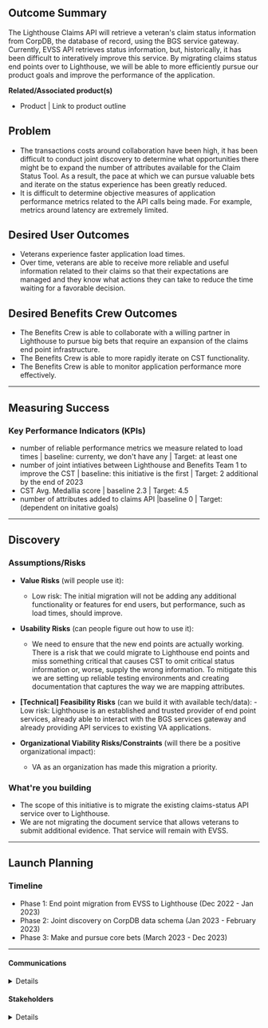 ## Outcome Summary
The Lighthouse Claims API will retrieve a veteran's claim status information from CorpDB, the database of record, using the BGS service gateway. Currently, EVSS API retrieves status information, but, historically, it has been difficult to interatively improve this service. By migrating claims status end points over to Lighthouse, we will be able to more efficiently pursue our product goals and improve the performance of the application.  

**Related/Associated product(s)**
- Product | Link to product outline 

## Problem

* The transactions costs around collaboration have been high, it has been difficult to conduct joint discovery to determine what opportunities there might be to expand the number of attributes available for the Claim Status Tool. As a result, the pace at which we can pursue valuable bets and iterate on the status experience has been greatly reduced. 
* It is difficult to determine objective measures of application performance metrics related to the API calls being made. For example, metrics around latency are extremely limited.

## Desired User Outcomes
- Veterans experience faster application load times.
- Over time, veterans are able to receive more reliable and useful information related to their claims so that their expectations are managed and they know what actions they can take to reduce the time waiting for a favorable decision.

## Desired Benefits Crew Outcomes
- The Benefits Crew is able to collaborate with a willing partner in Lighthouse to pursue big bets that require an expansion of the claims end point infrastructure.
- The Benefits Crew is able to more rapidly iterate on CST functionality.
- The Benefits Crew is able to monitor application performance more effectively.

---
## Measuring Success

### Key Performance Indicators (KPIs)

- number of reliable performance metrics we measure related to load times | baseline: currenty, we don't have any | Target: at least one
- number of joint intiatives between Lighthouse and Benefits Team 1 to improve the CST | baseline: this initiative is the first | Target: 2 additional by the end of 2023
- CST Avg. Medallia score | baseline 2.3 | Target: 4.5
- number of attributes added to claims API |baseline 0 | Target: (dependent on initative goals)

---

## Discovery
### Assumptions/Risks

- **Value Risks** (will people use it): 
  - Low risk: The initial migration will not be adding any additional functionality or features for end users, but performance, such as load times, should improve.
- **Usability Risks** (can people figure out how to use it):
  - We need to ensure that the new end points are actually working. There is a risk that we could migrate to Lighthouse end points and miss something critical that causes CST to omit critical status information or, worse, supply the wrong information. To mitigate this we are setting up reliable testing environments and creating documentation that captures the way we are mapping attributes.
- **[Technical] Feasibility Risks** (can we build it with available tech/data):
  -Low risk: Lighthouse is an established and trusted provider of end point services, already able to interact with the BGS services gateway and already providing API services to existing VA applications. 
  
- **Organizational Viability Risks/Constraints** (will there be a positive organizational impact):
  - VA as an organization has made this migration a priority. 

### What're you building
- The scope of this initiative is to migrate the existing claims-status API service over to Lighthouse.
- We are not migrating the document service that allows veterans to submit additional evidence. That service will remain with EVSS.

--- 

## Launch Planning

### Timeline 
- Phase 1: End point migration from EVSS to Lighthouse (Dec 2022 - Jan 2023)
- Phase 2: Joint discovery on CorpDB data schema (Jan 2023 - February 2023)
- Phase 3: Make and pursue core bets (March 2023 - Dec 2023)

---

#### Communications

<details>

- Team Name: Benefits Team 1
- GitHub Label(s): lighthouse, claim-status-tool
- Slack channel: benefits-team-1
- Product POCs: Jacob Worrell

</details>


#### Stakeholders

<details>
  
- Office/Department: OCTO-DE
- Contact(s): Matt Self
 
</details>


